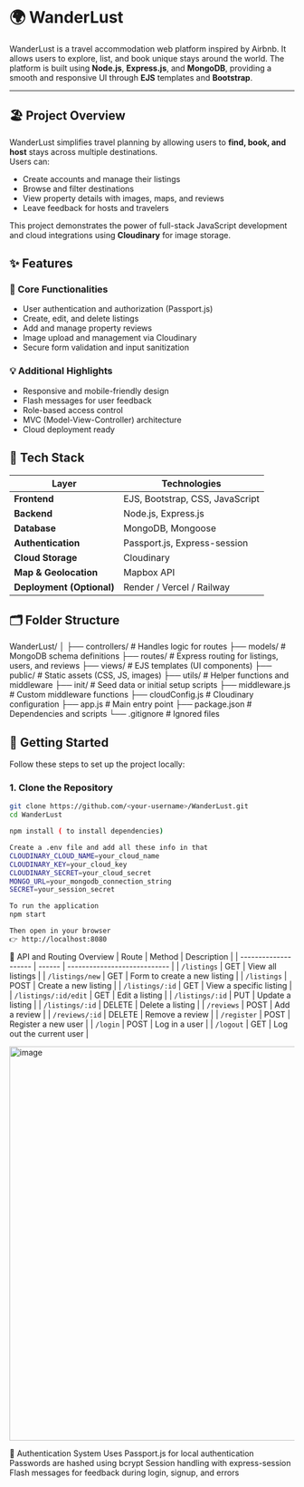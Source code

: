 # 🌍 WanderLust

WanderLust is a travel accommodation web platform inspired by Airbnb. It allows users to explore, list, and book unique stays around the world. The platform is built using **Node.js**, **Express.js**, and **MongoDB**, providing a smooth and responsive UI through **EJS** templates and **Bootstrap**.

---

## 🏖️ Project Overview

WanderLust simplifies travel planning by allowing users to **find, book, and host** stays across multiple destinations.  
Users can:
- Create accounts and manage their listings  
- Browse and filter destinations  
- View property details with images, maps, and reviews  
- Leave feedback for hosts and travelers  

This project demonstrates the power of full-stack JavaScript development and cloud integrations using **Cloudinary** for image storage.


## ✨ Features

### 🏡 Core Functionalities
- User authentication and authorization (Passport.js)
- Create, edit, and delete listings
- Add and manage property reviews
- Image upload and management via Cloudinary
- Secure form validation and input sanitization

### 💡 Additional Highlights
- Responsive and mobile-friendly design
- Flash messages for user feedback
- Role-based access control
- MVC (Model-View-Controller) architecture
- Cloud deployment ready

## 🧰 Tech Stack

| Layer | Technologies |
|-------|---------------|
| **Frontend** | EJS, Bootstrap, CSS, JavaScript |
| **Backend** | Node.js, Express.js |
| **Database** | MongoDB, Mongoose |
| **Authentication** | Passport.js, Express-session |
| **Cloud Storage** | Cloudinary |
| **Map & Geolocation** | Mapbox API |
| **Deployment (Optional)** | Render / Vercel / Railway |

## 🗂️ Folder Structure
WanderLust/
│
├── controllers/ # Handles logic for routes
├── models/ # MongoDB schema definitions
├── routes/ # Express routing for listings, users, and reviews
├── views/ # EJS templates (UI components)
├── public/ # Static assets (CSS, JS, images)
├── utils/ # Helper functions and middleware
├── init/ # Seed data or initial setup scripts
├── middleware.js # Custom middleware functions
├── cloudConfig.js # Cloudinary configuration
├── app.js # Main entry point
├── package.json # Dependencies and scripts
└── .gitignore # Ignored files


## 🚀 Getting Started

Follow these steps to set up the project locally:

### 1. Clone the Repository
```bash
git clone https://github.com/<your-username>/WanderLust.git
cd WanderLust

npm install ( to install dependencies)

Create a .env file and add all these info in that
CLOUDINARY_CLOUD_NAME=your_cloud_name
CLOUDINARY_KEY=your_cloud_key
CLOUDINARY_SECRET=your_cloud_secret
MONGO_URL=your_mongodb_connection_string
SECRET=your_session_secret

To run the application
npm start

Then open in your browser
👉 http://localhost:8080

```

🧩 API and Routing Overview
| Route                | Method | Description                  |
| -------------------- | ------ | ---------------------------- |
| `/listings`          | GET    | View all listings            |
| `/listings/new`      | GET    | Form to create a new listing |
| `/listings`          | POST   | Create a new listing         |
| `/listings/:id`      | GET    | View a specific listing      |
| `/listings/:id/edit` | GET    | Edit a listing               |
| `/listings/:id`      | PUT    | Update a listing             |
| `/listings/:id`      | DELETE | Delete a listing             |
| `/reviews`           | POST   | Add a review                 |
| `/reviews/:id`       | DELETE | Remove a review              |
| `/register`          | POST   | Register a new user          |
| `/login`             | POST   | Log in a user                |
| `/logout`            | GET    | Log out the current user     |

<img width="785" height="696" alt="image" src="https://github.com/user-attachments/assets/1ca0ed85-977d-4e9c-9431-65fbf7f52322" />

🔐 Authentication System
Uses Passport.js for local authentication
Passwords are hashed using bcrypt
Session handling with express-session
Flash messages for feedback during login, signup, and errors







